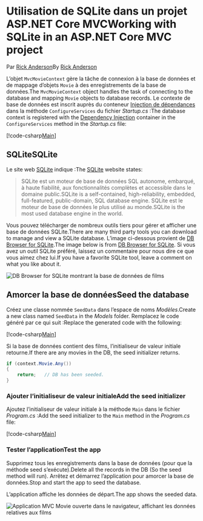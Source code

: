 # <a name="working-with-sqlite-in-an-aspnet-core-mvc-project"></a><span data-ttu-id="4bf07-101">Utilisation de SQLite dans un projet ASP.NET Core MVC</span><span class="sxs-lookup"><span data-stu-id="4bf07-101">Working with SQLite in an ASP.NET Core MVC project</span></span>

<span data-ttu-id="4bf07-102">Par [Rick Anderson](https://twitter.com/RickAndMSFT)</span><span class="sxs-lookup"><span data-stu-id="4bf07-102">By [Rick Anderson](https://twitter.com/RickAndMSFT)</span></span>

<span data-ttu-id="4bf07-103">L’objet `MvcMovieContext` gère la tâche de connexion à la base de données et de mappage d’objets `Movie` à des enregistrements de la base de données.</span><span class="sxs-lookup"><span data-stu-id="4bf07-103">The `MvcMovieContext` object handles the task of connecting to the database and mapping `Movie` objects to database records.</span></span> <span data-ttu-id="4bf07-104">Le contexte de base de données est inscrit auprès du conteneur [Injection de dépendances](xref:fundamentals/dependency-injection) dans la méthode `ConfigureServices` du fichier *Startup.cs* :</span><span class="sxs-lookup"><span data-stu-id="4bf07-104">The database context is registered with the [Dependency Injection](xref:fundamentals/dependency-injection) container in the `ConfigureServices` method in the *Startup.cs* file:</span></span>

[!code-csharp[Main](../../tutorials/first-mvc-app-xplat/start-mvc/sample/MvcMovie/Startup.cs?name=snippet2&highlight=6-8)]

## <a name="sqlite"></a><span data-ttu-id="4bf07-105">SQLite</span><span class="sxs-lookup"><span data-stu-id="4bf07-105">SQLite</span></span>

<span data-ttu-id="4bf07-106">Le site web [SQLite](https://www.sqlite.org/) indique :</span><span class="sxs-lookup"><span data-stu-id="4bf07-106">The [SQLite](https://www.sqlite.org/) website states:</span></span>

> <span data-ttu-id="4bf07-107">SQLite est un moteur de base de données SQL autonome, embarqué, à haute fiabilité, aux fonctionnalités complètes et accessible dans le domaine public.</span><span class="sxs-lookup"><span data-stu-id="4bf07-107">SQLite is a self-contained, high-reliability, embedded, full-featured, public-domain, SQL database engine.</span></span> <span data-ttu-id="4bf07-108">SQLite est le moteur de base de données le plus utilisé au monde.</span><span class="sxs-lookup"><span data-stu-id="4bf07-108">SQLite is the most used database engine in the world.</span></span>

<span data-ttu-id="4bf07-109">Vous pouvez télécharger de nombreux outils tiers pour gérer et afficher une base de données SQLite.</span><span class="sxs-lookup"><span data-stu-id="4bf07-109">There are many third party tools you can download to manage and view a SQLite database.</span></span> <span data-ttu-id="4bf07-110">L’image ci-dessous provient de [DB Browser for SQLite](http://sqlitebrowser.org/).</span><span class="sxs-lookup"><span data-stu-id="4bf07-110">The image below is from [DB Browser for SQLite](http://sqlitebrowser.org/).</span></span> <span data-ttu-id="4bf07-111">Si vous avez un outil SQLite préféré, laissez un commentaire pour nous dire ce que vous aimez chez lui.</span><span class="sxs-lookup"><span data-stu-id="4bf07-111">If you have a favorite SQLite tool, leave a comment on what you like about it.</span></span>

![DB Browser for SQLite montrant la base de données de films](../../tutorials/first-mvc-app-xplat/working-with-sql/_static/dbb.png)

## <a name="seed-the-database"></a><span data-ttu-id="4bf07-113">Amorcer la base de données</span><span class="sxs-lookup"><span data-stu-id="4bf07-113">Seed the database</span></span>

<span data-ttu-id="4bf07-114">Créez une classe nommée `SeedData` dans l’espace de noms *Modèles*.</span><span class="sxs-lookup"><span data-stu-id="4bf07-114">Create a new class named `SeedData` in the *Models* folder.</span></span> <span data-ttu-id="4bf07-115">Remplacez le code généré par ce qui suit :</span><span class="sxs-lookup"><span data-stu-id="4bf07-115">Replace the generated code with the following:</span></span>

[!code-csharp[Main](../../tutorials/first-mvc-app/start-mvc/sample/MvcMovie/Models/SeedData.cs?name=snippet_1)]

<span data-ttu-id="4bf07-116">Si la base de données contient des films, l’initialiseur de valeur initiale retourne.</span><span class="sxs-lookup"><span data-stu-id="4bf07-116">If there are any movies in the DB, the seed initializer returns.</span></span>

```csharp
if (context.Movie.Any())
{
    return;   // DB has been seeded.
}
```

<a name="si"></a>
### <a name="add-the-seed-initializer"></a><span data-ttu-id="4bf07-117">Ajouter l’initialiseur de valeur initiale</span><span class="sxs-lookup"><span data-stu-id="4bf07-117">Add the seed initializer</span></span>

<span data-ttu-id="4bf07-118">Ajoutez l’initialiseur de valeur initiale à la méthode `Main` dans le fichier *Program.cs* :</span><span class="sxs-lookup"><span data-stu-id="4bf07-118">Add the seed initializer to the `Main` method in the *Program.cs* file:</span></span>

[!code-csharp[Main](../../tutorials/first-mvc-app/start-mvc/sample/MvcMovie/Program.cs?highlight=6,16-32)]

### <a name="test-the-app"></a><span data-ttu-id="4bf07-119">Tester l’application</span><span class="sxs-lookup"><span data-stu-id="4bf07-119">Test the app</span></span>

<span data-ttu-id="4bf07-120">Supprimez tous les enregistrements dans la base de données (pour que la méthode seed s’exécute).</span><span class="sxs-lookup"><span data-stu-id="4bf07-120">Delete all the records in the DB (So the seed method will run).</span></span> <span data-ttu-id="4bf07-121">Arrêtez et démarrez l’application pour amorcer la base de données.</span><span class="sxs-lookup"><span data-stu-id="4bf07-121">Stop and start the app to seed the database.</span></span>
   
<span data-ttu-id="4bf07-122">L’application affiche les données de départ.</span><span class="sxs-lookup"><span data-stu-id="4bf07-122">The app shows the seeded data.</span></span>

![Application MVC Movie ouverte dans le navigateur, affichant les données relatives aux films](../../tutorials/first-mvc-app/working-with-sql/_static/m55.png)
